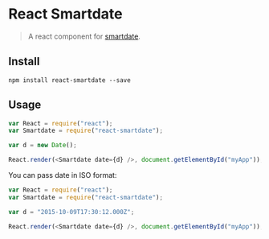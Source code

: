 # React Smartdate

> A react component for [smartdate](https://github.com/ivelum/smartdate).

## Install

```
npm install react-smartdate --save
```

## Usage

```js
var React = require("react");
var Smartdate = require("react-smartdate");

var d = new Date();

React.render(<Smartdate date={d} />, document.getElementById("myApp"));
```

You can pass date in ISO format:

```js
var React = require("react");
var Smartdate = require("react-smartdate");

var d = "2015-10-09T17:30:12.000Z";

React.render(<Smartdate date={d} />, document.getElementById("myApp"));
```
